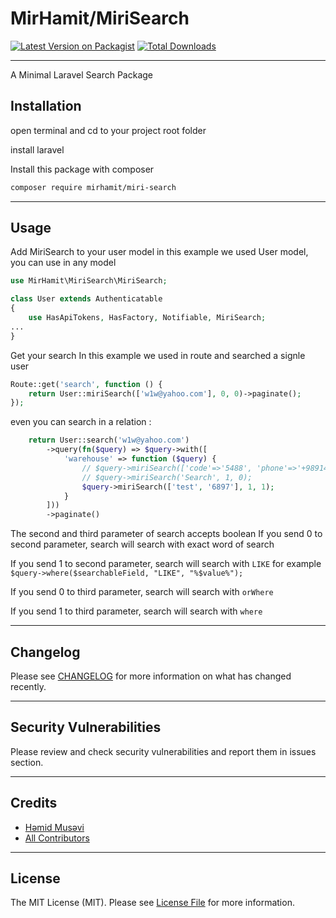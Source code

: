 # MirHamit/MiriSearch


[![Latest Version on Packagist](https://img.shields.io/packagist/v/vendor_slug/package_slug.svg?style=flat-square)](https://packagist.org/packages/mirhamit/mirisearch)
[![Total Downloads](https://img.shields.io/packagist/dt/vendor_slug/package_slug.svg?style=flat-square)](https://packagist.org/packages/mirhamit/mirisearch)

---
A Minimal Laravel Search Package

## Installation


open terminal and cd to your project root folder

install laravel

Install this package with composer
```bash
composer require mirhamit/miri-search
```

---
## Usage
Add MiriSearch to your user model
in this example we used User model, you can use in any model

```php
use MirHamit\MiriSearch\MiriSearch;

class User extends Authenticatable
{
    use HasApiTokens, HasFactory, Notifiable, MiriSearch;
...
}
```

Get your search
In this example we used in route and searched a signle user
```php
Route::get('search', function () {
    return User::miriSearch(['w1w@yahoo.com'], 0, 0)->paginate();
});
```

even you can search in a relation :

```php
    return User::search('w1w@yahoo.com')
        ->query(fn($query) => $query->with([
            'warehouse' => function ($query) {
                // $query->miriSearch(['code'=>'5488', 'phone'=>'+9891413'], 1, 1);
                // $query->miriSearch('Search', 1, 0);
                $query->miriSearch(['test', '6897'], 1, 1);
            }
        ]))
        ->paginate()

```
The second and third parameter of search accepts boolean
If you send 0 to second parameter, search will search with exact word of search

If you send 1 to second parameter, search will search with ``LIKE`` for example ``$query->where($searchableField, "LIKE", "%$value%");``


If you send 0 to third parameter, search will search with ``orWhere``

If you send 1 to third parameter, search will search with ``where``


---
## Changelog

Please see [CHANGELOG](CHANGELOG.md) for more information on what has changed recently.

---
## Security Vulnerabilities

Please review and check security vulnerabilities and report them in issues section.

---
## Credits

- [Həmid Musəvi](https://github.com/mirhamit)
- [All Contributors](../../contributors)

---
## License
The MIT License (MIT). Please see [License File](LICENSE.md) for more information.
